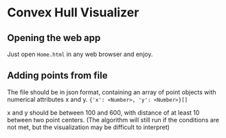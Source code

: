 # Convex Hull Visualizer

## Opening the web app
Just open `Home.html`  in any web browser and enjoy.

## Adding points from file

The file should be in json format, containing an array of point objects with numerical attributes x and y.  `{'x': <Number>, 'y': <Number>}[]`

x and y should be between 100 and 600, with distance of at least 10 between two point centers. (The algorithm will still run if the conditions are not met, but the visualization may be difficult to interpret)
